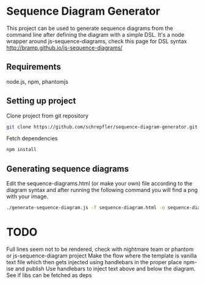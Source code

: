Sequence Diagram Generator
=====================

This project can be used to generate sequence diagrams from the command line after defining the diagram with a simple DSL. It's a node wrapper around js-sequence-diagrams, check this page for DSL syntax http://bramp.github.io/js-sequence-diagrams/

Requirements
--------------
node.js, npm, phantomjs

Setting up project
--------------

Clone project from git repository
```sh
git clone https://github.com/schrepfler/sequence-diagram-generator.git
```

Fetch dependencies
```sh
npm install
```

Generating sequence diagrams
--------------

Edit the sequence-diagrams.html (or make your own) file according to the diagram syntax and after running the following command you will find a png with your image.

```sh
./generate-sequence-diagram.js -f sequence-diagram.html -o sequence-diagram.png
```
TODO
=======

Full lines seem not to be rendered, check with nightmare team or phantom or js-sequence-diagram project
Make the flow where the template is vanilla text file which then gets injected using handlebars in the proper place
npm-ise and publish
Use handlebars to inject text above and below the diagram.
See if libs can be fetched as deps

